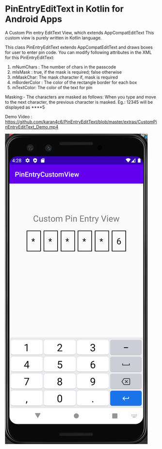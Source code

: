 # PinEntryEditText in Kotlin for Android Apps
A Custom Pin entry EditText View, which extends AppCompatEditText
This custom view is purely written in Kotlin language.

This class PinEntryEditText extends AppCompatEditText and draws boxes for user to enter pin code.
 You can modify following attributes in the XML for this PinEntryEditText:
  1. mNumChars : The number of chars in the passcode
  2. mIsMask : true, if the mask is required; false otherwise
  3. mMaskChar: The mask character if, mask is required
  4. mBorderColor : The color of the rectangle border for each box
  5. mTextColor: The color of the text for pin
 
  Masking:-
       The characters are masked as follows: When you type and move to the next character, the previous
       character is masked. Eg.: 12345 will be displayed as ****5

Demo Video : https://github.com/karan4c6/PinEntryEditText/blob/master/extras/CustomPinEntryEditText_Demo.mp4

![Sample](/extras/demo.png)

